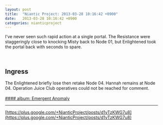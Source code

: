 ```yaml
---
layout: post
title:  "Niantic Project: 2013-03-28 10:16:42 +0900"
date:   2013-03-28 10:16:42 +0900
categories: nianticproject
---
```

I've never seen such rapid action at a single portal. The Resistance were staggeringly close to knocking Misty back to Node 01, but Enlightened took the portal back with seconds to spare.<div class="shared"><br /><h2>Ingress</h2>The Enlightened briefly lose then retake Node 04. Hannah remains at Node 04. Operation Juice Club operatives could not be reached for comment.<br /><br /></div>
[#### album: Emergent Anomaly](https://plus.google.com/photos/103320655754019011706/albums/5860148841710604977?authkey=CMCllcWfo4H-Vw "")
- - -
[https://plus.google.com/+NianticProject/posts/d1vTzKWG7u8](https://plus.google.com/+NianticProject/posts/d1vTzKWG7u8)
